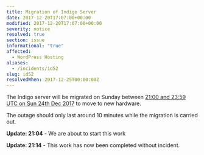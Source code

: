 ```yaml
---
title: Migration of Indigo Server
date: 2017-12-20T17:07:00+00:00
modified: 2017-12-20T17:07:00+00:00
severity: notice
resolved: true
section: issue
informational: "true"
affected:
  - WordPress Hosting
aliases:
  - /incidents/id52
slug: id52
resolvedWhen: 2017-12-25T00:00:00Z
---
```


The Indigo server will be migrated on Sunday between [21:00 and 23:59 UTC on Sun 24th Dec 2017](https://www.timeanddate.com/worldclock/fixedtime.html?iso=20171224T21&ah=3) to move to new hardware.

The outage should only last around 10 minutes while the migration is carried out.

**Update: 21:04** -  We are about to start this work

**Update: 21:14** -  This work has now been completed without incident.


